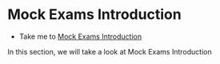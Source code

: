 # Mock Exams Introduction
  - Take me to [Mock Exams Introduction](https://kodekloud.com/courses/1378608/lectures/31704779)

In this section, we will take a look at Mock Exams Introduction

